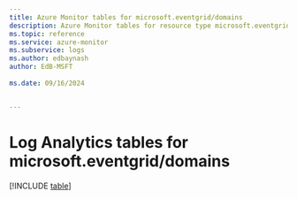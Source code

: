 ```yaml
---
title: Azure Monitor tables for microsoft.eventgrid/domains
description: Azure Monitor tables for resource type microsoft.eventgrid/domains
ms.topic: reference
ms.service: azure-monitor
ms.subservice: logs
ms.author: edbaynash
author: EdB-MSFT
   
ms.date: 09/16/2024


---
```


# Log Analytics tables for microsoft.eventgrid/domains  

[!INCLUDE [table](~/reusable-content/ce-skilling/azure/includes/azure-monitor/reference/tables/microsoft-eventgrid_domains-include.md)]

